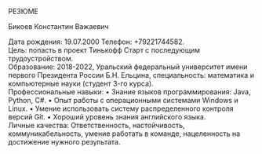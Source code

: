 РЕЗЮМЕ

Бикоев Константин Важаевич

Дата рождения: 19.07.2000
Телефон: +79221744582.   
Цель: попасть в проект Тинькофф Старт с последующим трудоустройством.   
Образование: 
2018-2022, Уральский федеральный университет имени первого Президента России Б.Н. Ельцина, специальность: математика и компьютерные науки (студент 3-го курса).    
Профессиональные навыки: 
•	Знание языков программирования: Java, Python, C#.
•	Опыт работы с операционными системами Windows и Linux.
•	Умение использовать систему распределенного контроля версий Git.
•	Хороший уровень знания английского языка.   
Личные качества:
Ответственность, настойчивость, коммуникабельность, умение работать в команде, нацеленность на достижение нужного результата. 

